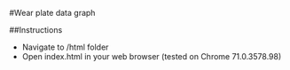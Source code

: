 #Wear plate data graph

##Instructions

* Navigate to /html folder
* Open index.html in your web browser (tested on Chrome 71.0.3578.98)